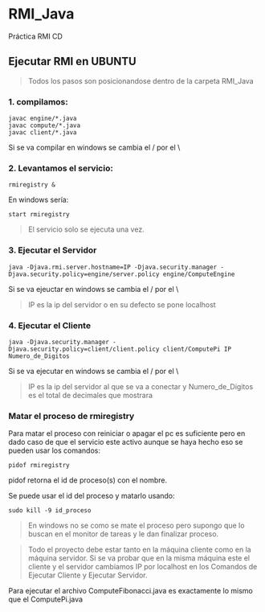 # RMI_Java
Práctica RMI CD

## Ejecutar RMI en UBUNTU

> Todos los pasos son posicionandose dentro de la carpeta RMI_Java

### 1. compilamos:
	javac engine/*.java
	javac compute/*.java
	javac client/*.java

Si se va compilar en windows se cambia el / por el \

### 2. Levantamos el servicio:
	rmiregistry &

En windows sería:

	start rmiregistry

> El servicio solo se ejecuta una vez. 

### 3. Ejecutar el Servidor

	java -Djava.rmi.server.hostname=IP -Djava.security.manager -Djava.security.policy=engine/server.policy engine/ComputeEngine

Si se va ejeuctar en windows se cambia el / por el \

> IP es la ip del servidor o en su defecto se pone localhost 

### 4. Ejecutar el Cliente

	java -Djava.security.manager -Djava.security.policy=client/client.policy client/ComputePi IP Numero_de_Digitos

Si se va ejecutar en windows se cambia el / por el \

> IP es la ip del servidor al que se va a conectar y Numero_de_Digitos es el total de decimales que mostrara

### Matar el proceso de rmiregistry

Para matar el proceso con reiniciar o apagar el pc es suficiente pero en dado caso de que el servicio este activo aunque se haya hecho eso se pueden usar los comandos:

	pidof rmiregistry

pidof retorna el id de proceso(s) con el nombre.

Se puede usar el id del proceso y matarlo usando:

	sudo kill -9 id_proceso

> En windows no se como se mate el proceso pero supongo que lo buscan en el monitor de tareas y le dan finalizar proceso.

> Todo el proyecto debe estar tanto en la máquina cliente como en la máquina servidor. Si se va probar que en la misma máquina este el cliente y el servidor cambiamos IP por localhost en los Comandos de Ejecutar Cliente y Ejecutar Servidor.


Para ejecutar el archivo ComputeFibonacci.java es exactamente lo mismo que el ComputePi.java
